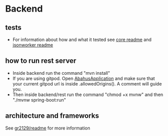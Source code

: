 # Backend

## tests

- For information about how and what it tested see [core readme](core/src/test/java/core/readme.md) and [jsonworker readme](core/src/test/java/jsonworker/readme.md)

## how to run rest server

- Inside backend run the command "mvn install"
- If you are using gitpod. Open [AbahusApplication](rest/src/main/java/rest/AbahusApplication.java) and make sure that your current gitpod url is inside .allowedOrigins(). A comment will guide you.
- Then inside backend/rest run the command "chmod +x mvnw" and then "./mvnw spring-boot:run"

## architecture and frameworks

See [gr2129/readme](../readme.md) for more information
